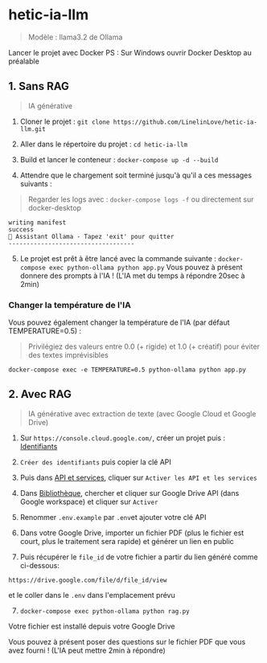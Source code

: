 # hetic-ia-llm

> Modèle : llama3.2 de Ollama

Lancer le projet avec Docker
PS : Sur Windows ouvrir Docker Desktop au préalable

## 1. Sans RAG

> IA générative

1. Cloner le projet : `git clone https://github.com/LinelinLove/hetic-ia-llm.git`

2. Aller dans le répertoire du projet : `cd hetic-ia-llm`

3. Build et lancer le conteneur : `docker-compose up -d --build`

4. Attendre que le chargement soit terminé jusqu'à qu'il a ces messages suivants :

> Regarder les logs avec : `docker-compose logs -f` ou directement sur docker-desktop

```
writing manifest
success
🤖 Assistant Ollama - Tapez 'exit' pour quitter
-----------------------------------
```

5. Le projet est prêt à être lancé avec la commande suivante :
   `docker-compose exec python-ollama python app.py`
   Vous pouvez à présent donnere des prompts à l'IA !
   (L'IA met du temps à répondre 20sec à 2min)

### Changer la température de l'IA

Vous pouvez également changer la température de l'IA (par défaut TEMPERATURE=0.5) :

> Privilégiez des valeurs entre 0.0 (+ rigide) et 1.0 (+ créatif) pour éviter des textes imprévisibles

`docker-compose exec -e TEMPERATURE=0.5 python-ollama python app.py`

## 2. Avec RAG

> IA générative avec extraction de texte (avec Google Cloud et Google Drive)

1. Sur `https://console.cloud.google.com/`, créer un projet puis : [Identifiants](https://console.cloud.google.com/apis/credentials)

2. `Créer des identifiants` puis copier la clé API

3. Puis dans [API et services](https://console.cloud.google.com/apis/dashboard), cliquer sur `Activer les API et les services`

4. Dans [Bibliothèque](https://console.cloud.google.com/apis/library), chercher et cliquer sur Google Drive API (dans Google workspace) et cliquer sur `Activer`

5. Renommer `.env.example` par `.env`et ajouter votre clé API

6. Dans votre Google Drive, importer un fichier PDF (plus le fichier est court, plus le traitement sera rapide) et générer un lien en public

7. Puis récupérer le `file_id` de votre fichier a partir du lien généré comme ci-dessous:

```
https://drive.google.com/file/d/file_id/view
```

et le coller dans le `.env` dans l'emplacement prévu

7. `docker-compose exec python-ollama python rag.py`

Votre fichier est installé depuis votre Google Drive

Vous pouvez à présent poser des questions sur le fichier PDF que vous avez fourni ! (L'IA peut mettre 2min à répondre)

